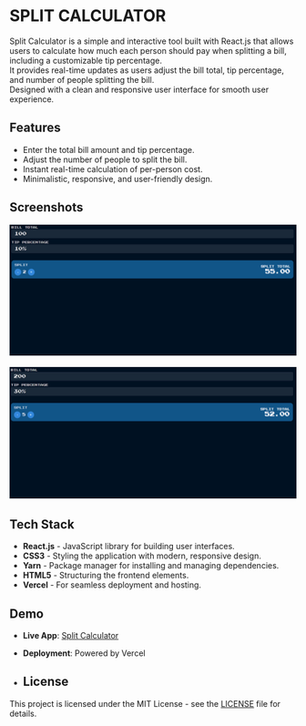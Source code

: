 # SPLIT CALCULATOR
Split Calculator is a simple and interactive tool built with React.js that allows users to calculate how much each person should pay when splitting a bill, including a customizable tip percentage.  
It provides real-time updates as users adjust the bill total, tip percentage, and number of people splitting the bill.  
Designed with a clean and responsive user interface for smooth user experience.

## Features
- Enter the total bill amount and tip percentage.
- Adjust the number of people to split the bill.
- Instant real-time calculation of per-person cost.
- Minimalistic, responsive, and user-friendly design.

## Screenshots

<!-- First image -->
<img src="productpics/pic1.png" alt="App Screenshot 1" style="display:block; margin-bottom: 20px;">

<!-- Second image -->
<img src="productpics/pic2.png" alt="App Screenshot 2">


## Tech Stack
- **React.js** - JavaScript library for building user interfaces.
- **CSS3** - Styling the application with modern, responsive design.
- **Yarn** - Package manager for installing and managing dependencies.
- **HTML5** - Structuring the frontend elements.
- **Vercel** - For seamless deployment and hosting.

## Demo
- **Live App**: [Split Calculator](https://splitcalculatorusing-reactjs.vercel.app/)
- **Deployment**: Powered by Vercel

- ## License

This project is licensed under the MIT License - see the [LICENSE](LICENSE) file for details.
